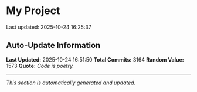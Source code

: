 # My Project


Last updated: 2025-10-24 16:25:37



































































































































































































































































































































































































































































































































































































































































































































































































































































































































































































































































































































































































































































































































































































































































































































































































































































































































































































































































































































































































































































































































































































































































































































































































































































































































































































































































































































































































































































































































































































































































































































































































































































































































































































































































































































































































































































































## Auto-Update Information

**Last Updated:** 2025-10-24 16:51:50
**Total Commits:** 3164
**Random Value:** 1573
**Quote:** _Code is poetry._

---
_This section is automatically generated and updated._